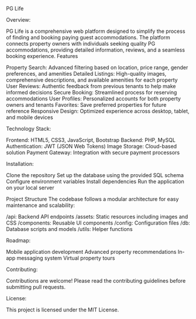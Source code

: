 PG Life

Overview:

PG Life is a comprehensive web platform designed to simplify the process of finding and booking paying guest accommodations. The platform connects property owners with individuals seeking quality PG accommodations, providing detailed information, reviews, and a seamless booking experience.
Features

Property Search: Advanced filtering based on location, price range, gender preferences, and amenities
Detailed Listings: High-quality images, comprehensive descriptions, and available amenities for each property
User Reviews: Authentic feedback from previous tenants to help make informed decisions
Secure Booking: Streamlined process for reserving accommodations
User Profiles: Personalized accounts for both property owners and tenants
Favorites: Save preferred properties for future reference
Responsive Design: Optimized experience across desktop, tablet, and mobile devices

Technology Stack:

Frontend: HTML5, CSS3, JavaScript, Bootstrap
Backend: PHP, MySQL
Authentication: JWT (JSON Web Tokens)
Image Storage: Cloud-based solution
Payment Gateway: Integration with secure payment processors

Installation:

Clone the repository
Set up the database using the provided SQL schema
Configure environment variables
Install dependencies
Run the application on your local server

Project Structure
The codebase follows a modular architecture for easy maintenance and scalability:

/api: Backend API endpoints
/assets: Static resources including images and CSS
/components: Reusable UI components
/config: Configuration files
/db: Database scripts and models
/utils: Helper functions

Roadmap:

Mobile application development
Advanced property recommendations
In-app messaging system
Virtual property tours

Contributing:

Contributions are welcome! Please read the contributing guidelines before submitting pull requests.

License:

This project is licensed under the MIT License.
